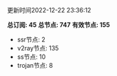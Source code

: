 更新时间2022-12-22 23:36:12

**总订阅: 45**
**总节点: 747**
**有效节点: 155**
- ssr节点: 2
- v2ray节点: 135
- ss节点: 10
- trojan节点: 8

